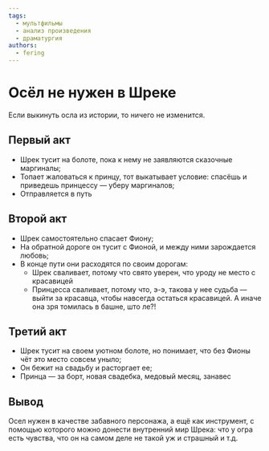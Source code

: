 ```yaml
---
tags:
  - мультфильмы
  - анализ произведения
  - драматургия
authors:
  - fering
---
```

# Осёл не нужен в Шреке

Если выкинуть осла из истории, то ничего не изменится.

<!-- truncate -->

## Первый акт

* Шрек тусит на болоте, пока к нему не заявляются сказочные маргиналы;
* Топает жаловаться к принцу, тот выкатывает условие: спасёшь и приведешь принцессу — уберу маргиналов;
* Отправляется в путь

## Второй акт

* Шрек самостоятельно спасает Фиону;
* На обратной дороге он тусит с Фионой, и между ними зарождается любовь;
* В конце пути они расходятся по своим дорогам:
  * Шрек сваливает, потому что свято уверен, что уроду не место с красавицей
  * Принцесса сваливает, потому что, э-э, такова у нее судьба — выйти за красавца, чтобы навсегда остаться красавицей. А иначе она зря томилась в башне, што ле?!

## Третий акт

* Шрек тусит на своем уютном болоте, но понимает, что без Фионы чёт это место совсем уныло;
* Он бежит на свадьбу и расторгает ее;
* Принца — за борт, новая свадебка, медовый месяц, занавес

## Вывод

Осел нужен в качестве забавного персонажа, а ещё как инструмент, с помощью которого можно донести внутренний мир Шрека: что у огра есть чувства, что он на самом деле не такой уж и страшный и т.д.
